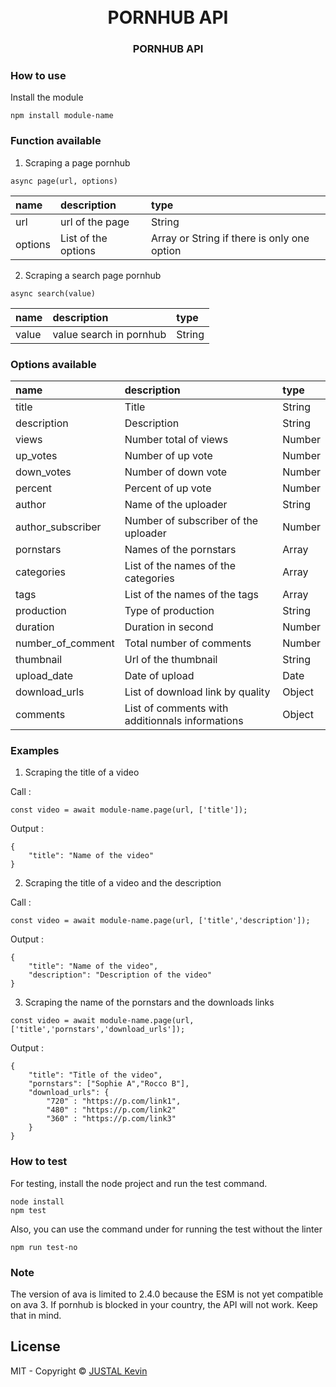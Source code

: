 <h1 align="center">
<br>
	<b>PORNHUB API</b>
	<br>
</h1>

<h3 align="center">PORNHUB API</h3>

### How to use

Install the module

```
npm install module-name
```

### Function available

1. Scraping a page pornhub

```
async page(url, options)
```

| name | description | type |
| :--- | :---------- | :--- |
| url | url of the page | String |
| options | List of the options | Array or String if there is only one option|

2. Scraping a search page pornhub

```
async search(value)
```

| name | description | type |
| :--- | :---------- | :--- |
| value | value search in pornhub | String |

### Options available

| name | description | type |
| :--- | :---------- | :--- |
| title | Title | String |
| description | Description | String |
| views | Number total of views | Number |
| up_votes | Number of up vote | Number |
| down_votes | Number of down vote | Number |
| percent | Percent of up vote | Number |
| author | Name of the uploader | String |
| author_subscriber | Number of subscriber of the uploader | Number |
| pornstars | Names of the pornstars | Array |
| categories | List of the names of the categories | Array |
| tags | List of the names of the tags | Array |
| production | Type of production | String |
| duration | Duration in second | Number |
| number_of_comment | Total number of comments | Number |
| thumbnail | Url of the thumbnail | String |
| upload_date | Date of upload | Date |
| download_urls | List of download link by quality | Object |
| comments | List of comments with additionnals informations | Object |

### Examples

1. Scraping the title of a video

Call :

```
const video = await module-name.page(url, ['title']);
```

Output :

```
{
	"title": "Name of the video"
}
```

2. Scraping the title of a video and the description

Call :

```
const video = await module-name.page(url, ['title','description']);
```

Output :

```
{
	"title": "Name of the video",
	"description": "Description of the video"
}
```

3. Scraping the name of the pornstars and the downloads links

```
const video = await module-name.page(url, ['title','pornstars','download_urls']);
```

Output :

```
{
	"title": "Title of the video",
	"pornstars": ["Sophie A","Rocco B"],
	"download_urls": {
		"720" : "https://p.com/link1",
		"480" : "https://p.com/link2"
		"360" : "https://p.com/link3"
	}
}
```

### How to test

For testing, install the node project and run the test command.

```
node install
npm test
```

Also, you can use the command under for running the test without the linter

```
npm run test-no
```

### Note

The version of ava is limited to 2.4.0 because the ESM is not yet compatible on ava 3.
If pornhub is blocked in your country, the API will not work. Keep that in mind.

## License

MIT - Copyright &copy; [JUSTAL Kevin](https://teamkd.online/)
